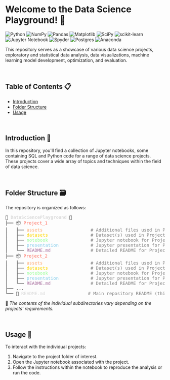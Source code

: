 # Welcome to the Data Science Playground! 🦾

![Python](https://img.shields.io/badge/python-3670A0?style=for-the-badge&logo=python&logoColor=ffdd54) ![NumPy](https://img.shields.io/badge/numpy-%23013243.svg?style=for-the-badge&logo=numpy&logoColor=white) ![Pandas](https://img.shields.io/badge/pandas-%23150458.svg?style=for-the-badge&logo=pandas&logoColor=white) ![Matplotlib](https://img.shields.io/badge/Matplotlib-%23ffffff.svg?style=for-the-badge&logo=Matplotlib&logoColor=black) ![SciPy](https://img.shields.io/badge/SciPy-%230C55A5.svg?style=for-the-badge&logo=scipy&logoColor=%white) ![scikit-learn](https://img.shields.io/badge/scikit--learn-%23F7931E.svg?style=for-the-badge&logo=scikit-learn&logoColor=white) 
![Jupyter Notebook](https://img.shields.io/badge/jupyter-%23FA0F00.svg?style=for-the-badge&logo=jupyter&logoColor=white) ![Spyder](https://img.shields.io/badge/Spyder-838485?style=for-the-badge&logo=spyder%20ide&logoColor=maroon) 
![Postgres](https://img.shields.io/badge/postgres-%23316192.svg?style=for-the-badge&logo=postgresql&logoColor=white) ![Anaconda](https://img.shields.io/badge/Anaconda-%2344A833.svg?style=for-the-badge&logo=anaconda&logoColor=white)



This repository serves as a showcase of various data science projects, exploratory and statistical data analysis, data visualizations, machine learning model development, optimization, and evaluation.

<br/>

## Table of Contents 📋


- [Introduction](#introduction)
- [Folder Structure](#folder-structure)
- [Usage](#usage)


<br/>

## Introduction :robot:

In this repository, you'll find a collection of Jupyter notebooks, some containing SQL and Python code for a range of data science projects. These projects cover a wide array of topics and techniques within the field of data science.

<br/>

## Folder Structure :card_file_box:

The repository is organized as follows:

<pre style="font-family:Menlo, 'DejaVu Sans Mono', consolas, 'Courier New', monospace">🤖 <span style="color: #dadada; text-decoration-color: #dadada; font-weight: bold">DataSciencePlayground</span> 🦾
<span style="color: #808080; text-decoration-color: #808080">┣━━ </span>📦 <span style="color: #ff6f61; text-decoration-color: #ff6f61">Project_1</span>
<span style="color: #808080; text-decoration-color: #808080">┃   ┣━━ </span><span style="color: #ffb07c; text-decoration-color: #ffb07c">assets</span>                  <span style="color: #808080; text-decoration-color: #808080"># Additional files used in Project_1</span>
<span style="color: #808080; text-decoration-color: #808080">┃   ┣━━ </span><span style="color: #ffd700; text-decoration-color: #ffd700">datasets</span>                <span style="color: #808080; text-decoration-color: #808080"># Dataset(s) used in Project_1</span>
<span style="color: #808080; text-decoration-color: #808080">┃   ┣━━ </span><span style="color: #98ff98; text-decoration-color: #98ff98">notebook</span>                <span style="color: #808080; text-decoration-color: #808080"># Jupyter notebook for Project_1</span>
<span style="color: #808080; text-decoration-color: #808080">┃   ┣━━ </span><span style="color: #87ceeb; text-decoration-color: #87ceeb">presentation</span>            <span style="color: #808080; text-decoration-color: #808080"># Jupyter presentation for Project_1</span>
<span style="color: #808080; text-decoration-color: #808080">┃   ┗━━ </span><span style="color: #a76d9d; text-decoration-color: #a76d9d">README.md</span>               <span style="color: #808080; text-decoration-color: #808080"># Detailed README for Project_1</span>
<span style="color: #808080; text-decoration-color: #808080">┣━━ </span>📦 <span style="color: #ff6f61; text-decoration-color: #ff6f61">Project_2</span>
<span style="color: #808080; text-decoration-color: #808080">┃   ┣━━ </span><span style="color: #ffb07c; text-decoration-color: #ffb07c">assets</span>                  <span style="color: #808080; text-decoration-color: #808080"># Additional files used in Project_2</span>
<span style="color: #808080; text-decoration-color: #808080">┃   ┣━━ </span><span style="color: #ffd700; text-decoration-color: #ffd700">datasets</span>                <span style="color: #808080; text-decoration-color: #808080"># Dataset(s) used in Project_2</span>
<span style="color: #808080; text-decoration-color: #808080">┃   ┣━━ </span><span style="color: #98ff98; text-decoration-color: #98ff98">notebook</span>                <span style="color: #808080; text-decoration-color: #808080"># Jupyter notebook for Project_2</span>
<span style="color: #808080; text-decoration-color: #808080">┃   ┣━━ </span><span style="color: #87ceeb; text-decoration-color: #87ceeb">presentation</span>            <span style="color: #808080; text-decoration-color: #808080"># Jupyter presentation for Project_2</span>
<span style="color: #808080; text-decoration-color: #808080">┃   ┗━━ </span><span style="color: #a76d9d; text-decoration-color: #a76d9d">README.md</span>               <span style="color: #808080; text-decoration-color: #808080"># Detailed README for Project_2</span>
<span style="color: #808080; text-decoration-color: #808080">┣━━ </span>...
<span style="color: #808080; text-decoration-color: #808080">┗━━ </span>📄 <span style="color: #dadada; text-decoration-color: #dadada">README.md</span>                <span style="color: #808080; text-decoration-color: #808080"># Main repository README (this file)</span>
</pre>


:memo: _The contents of the individual subdirectories vary depending on the projects' requirements._

<br/>

## Usage :rocket: 

To interact with the individual projects:

1. Navigate to the project folder of interest.
2. Open the Jupyter notebook associated with the project.
3. Follow the instructions within the notebook to reproduce the analysis or run the code.
